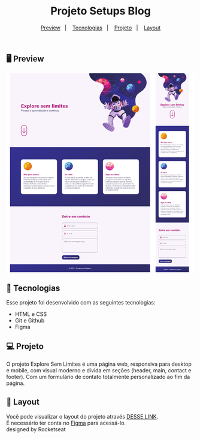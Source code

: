 <h1 align="center">Projeto Setups Blog</h1>

<p align="center">
  <a href="#-preview">Preview</a>&nbsp;&nbsp;&nbsp;|&nbsp;&nbsp;&nbsp;
  <a href="#-tecnologias">Tecnologias</a>&nbsp;&nbsp;&nbsp;|&nbsp;&nbsp;&nbsp;
  <a href="#-projeto">Projeto</a>&nbsp;&nbsp;&nbsp;|&nbsp;&nbsp;&nbsp;
  <a href="#-layout">Layout</a>
</p>

<br>

## 🖥 Preview

<img align="center" src="./assets/project-explore-sem-limites.jpg">


## 🚀 Tecnologias

Esse projeto foi desenvolvido com as seguintes tecnologias:

- HTML e CSS
- Git e Github
- Figma

## 💻 Projeto

O projeto Explore Sem Limites é uma página web, responsiva para desktop e mobile, com visual moderno e divida em seções (header, main, contact e footer).
Com um formulário de contato totalmente personalizado ao fim da página.


## 🔖 Layout

Você pode visualizar o layout do projeto através [DESSE LINK](https://www.figma.com/design/wQ5Oh8KwcyOe9vtLmB2xHc/Fotoblog-%E2%80%A2-Projeto-Explorer-(Community)?m=auto&t=BtSbAGVEnipC9BXt-6).<br>
É necessário ter conta no [Figma](https://figma.com) para acessá-lo.<br>
designed by Rocketseat